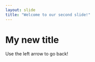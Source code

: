 ```yaml
---
layout: slide
title: "Welcome to our second slide!"
---
```

# My new title
Use the left arrow to go back!
